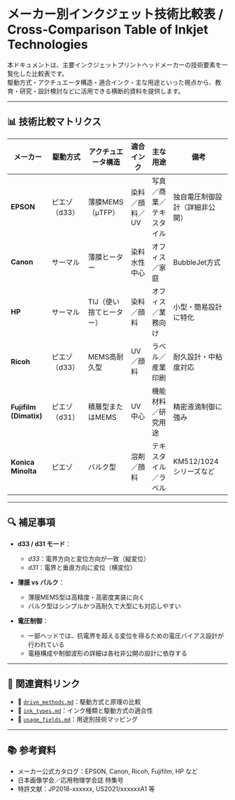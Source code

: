 # メーカー別インクジェット技術比較表 / Cross-Comparison Table of Inkjet Technologies

本ドキュメントは、主要インクジェットプリントヘッドメーカーの技術要素を一覧化した比較表です。  
駆動方式・アクチュエータ構造・適合インク・主な用途といった視点から、教育・研究・設計検討などに活用できる横断的資料を提供します。

---

## 📊 技術比較マトリクス

| メーカー            | 駆動方式     | アクチュエータ構造     | 適合インク         | 主な用途                   | 備考                       |
|---------------------|--------------|------------------------|--------------------|----------------------------|----------------------------|
| **EPSON**           | ピエゾ（d33）| 薄膜MEMS（μTFP）       | 染料／顔料／UV     | 写真／商業／テキスタイル   | 独自電圧制御設計（詳細非公開） |
| **Canon**           | サーマル     | 薄膜ヒーター           | 染料水性中心       | オフィス／家庭             | BubbleJet方式              |
| **HP**              | サーマル     | TIJ（使い捨てヒーター）| 染料／顔料         | オフィス／業務向け         | 小型・簡易設計に特化       |
| **Ricoh**           | ピエゾ（d33）| MEMS高耐久型           | UV／顔料           | ラベル／産業印刷           | 耐久設計・中粘度対応       |
| **Fujifilm (Dimatix)** | ピエゾ（d31）| 積層型またはMEMS       | UV中心             | 機能材料／研究用途         | 精密液滴制御に強み         |
| **Konica Minolta**  | ピエゾ       | バルク型               | 溶剤／顔料         | テキスタイル／ラベル       | KM512/1024シリーズなど     |

---

## 🔍 補足事項

- **d33 / d31 モード**：  
  - *d33*：電界方向と変位方向が一致（縦変位）  
  - *d31*：電界と垂直方向に変位（横変位）

- **薄膜 vs バルク**：  
  - 薄膜MEMS型は高精度・高密度実装に向く  
  - バルク型はシンプルかつ高耐久で大型にも対応しやすい

- **電圧制御**：  
  - 一部ヘッドでは、抗電界を超える変位を得るための電圧バイアス設計が行われている  
  - 電極構成や制御波形の詳細は各社非公開の設計に依存する

---

## 📌 関連資料リンク

- 🔗 [`drive_methods.md`](./drive_methods.md)：駆動方式と原理の比較  
- 🔗 [`ink_types.md`](./ink_types.md)：インク種類と駆動方式の適合性  
- 🔗 [`usage_fields.md`](./usage_fields.md)：用途別技術マッピング

---

## 📚 参考資料

- メーカー公式カタログ：EPSON, Canon, Ricoh, Fujifilm, HP など  
- 日本画像学会／応用物理学会誌 特集号  
- 特許文献：JP2018-xxxxxx, US2021/xxxxxxA1 等  
